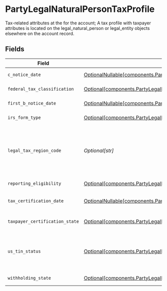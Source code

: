 # PartyLegalNaturalPersonTaxProfile

Tax-related attributes at the for the account; A tax profile with taxpayer attributes is located on the legal_natural_person or legal_entity objects elsewhere on the account record.


## Fields

| Field                                                                                                                                                  | Type                                                                                                                                                   | Required                                                                                                                                               | Description                                                                                                                                            | Example                                                                                                                                                |
| ------------------------------------------------------------------------------------------------------------------------------------------------------ | ------------------------------------------------------------------------------------------------------------------------------------------------------ | ------------------------------------------------------------------------------------------------------------------------------------------------------ | ------------------------------------------------------------------------------------------------------------------------------------------------------ | ------------------------------------------------------------------------------------------------------------------------------------------------------ |
| `c_notice_date`                                                                                                                                        | [OptionalNullable[components.PartyLegalNaturalPersonCNoticeDate]](../../models/components/partylegalnaturalpersoncnoticedate.md)                       | :heavy_minus_sign:                                                                                                                                     | C Notice date.                                                                                                                                         |                                                                                                                                                        |
| `federal_tax_classification`                                                                                                                           | [Optional[components.PartyLegalNaturalPersonFederalTaxClassification]](../../models/components/partylegalnaturalpersonfederaltaxclassification.md)     | :heavy_minus_sign:                                                                                                                                     | Federal tax classification.                                                                                                                            | C_CORPORATION                                                                                                                                          |
| `first_b_notice_date`                                                                                                                                  | [OptionalNullable[components.PartyLegalNaturalPersonFirstBNoticeDate]](../../models/components/partylegalnaturalpersonfirstbnoticedate.md)             | :heavy_minus_sign:                                                                                                                                     | Initial B Notice date.                                                                                                                                 |                                                                                                                                                        |
| `irs_form_type`                                                                                                                                        | [Optional[components.PartyLegalNaturalPersonIrsFormType]](../../models/components/partylegalnaturalpersonirsformtype.md)                               | :heavy_minus_sign:                                                                                                                                     | IRS form type.                                                                                                                                         | W_8                                                                                                                                                    |
| `legal_tax_region_code`                                                                                                                                | *Optional[str]*                                                                                                                                        | :heavy_minus_sign:                                                                                                                                     | Legal tax region must be "US" if provided W-9, otherwise must be a non-US country.                                                                     | US                                                                                                                                                     |
| `reporting_eligibility`                                                                                                                                | [Optional[components.PartyLegalNaturalPersonReportingEligibility]](../../models/components/partylegalnaturalpersonreportingeligibility.md)             | :heavy_minus_sign:                                                                                                                                     | Tax reporting eligibility.                                                                                                                             | ELIGIBLE                                                                                                                                               |
| `tax_certification_date`                                                                                                                               | [OptionalNullable[components.PartyLegalNaturalPersonTaxCertificationDate]](../../models/components/partylegalnaturalpersontaxcertificationdate.md)     | :heavy_minus_sign:                                                                                                                                     | Tax Certification date.                                                                                                                                |                                                                                                                                                        |
| `taxpayer_certification_state`                                                                                                                         | [Optional[components.PartyLegalNaturalPersonTaxpayerCertificationState]](../../models/components/partylegalnaturalpersontaxpayercertificationstate.md) | :heavy_minus_sign:                                                                                                                                     | Taxpayer certification status.                                                                                                                         | CERTIFIED                                                                                                                                              |
| `us_tin_status`                                                                                                                                        | [Optional[components.PartyLegalNaturalPersonUsTinStatus]](../../models/components/partylegalnaturalpersonustinstatus.md)                               | :heavy_minus_sign:                                                                                                                                     | United States Individual Taxpayer Identification Number (ITIN) status.                                                                                 | PASSING                                                                                                                                                |
| `withholding_state`                                                                                                                                    | [Optional[components.PartyLegalNaturalPersonWithholdingState]](../../models/components/partylegalnaturalpersonwithholdingstate.md)                     | :heavy_minus_sign:                                                                                                                                     | B/C Notice status.                                                                                                                                     | FIRST_B_NOTICE_RECEIVED                                                                                                                                |